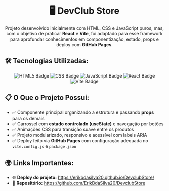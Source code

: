 <h1 style="text-align: center;">🖥️ DevClub Store </h1>

<p style="text-align: center;">
  Projeto desenvolvido inicialmente com HTML, CSS e JavaScript puros, mas, com o objetivo de praticar <strong>React</strong> e <strong>Vite</strong>, foi adaptado para esse framework para aprofundar conhecimentos em componentização, estado, props e deploy com <strong>GitHub Pages</strong>.
</p>

<h2>🛠️ Tecnologias Utilizadas:</h2>
<p style="text-align: center;">
  <img src="https://img.shields.io/badge/HTML5-E34F26?style=for-the-badge&logo=html5&logoColor=white" alt="HTML5 Badge" />
  <img src="https://img.shields.io/badge/CSS3-1572B6?style=for-the-badge&logo=css3&logoColor=white" alt="CSS Badge" />
  <img src="https://img.shields.io/badge/JavaScript-F7DF1E?style=for-the-badge&logo=javascript&logoColor=black" alt="JavaScript Badge" />
  <img src="https://img.shields.io/badge/React-20232A?style=for-the-badge&logo=react&logoColor=61DAFB" alt="React Badge" />
  <img src="https://img.shields.io/badge/Vite-646CFF?style=for-the-badge&logo=vite&logoColor=white" alt="Vite Badge" />
</p>

<h2>📋 O Que o Projeto Possui:</h2>
<ul>
  <li>✅ Componente principal organizando a estrutura e passando <strong>props</strong> para os demais</li>
  <li>✅ Carrossel com <strong>estado controlado (useState)</strong> e navegação por botões</li>
  <li>✅ Animações CSS para transição suave entre os produtos</li>
  <li>✅ Projeto modularizado, responsivo e acessível com labels ARIA</li>
  <li>✅ Deploy feito via <strong>GitHub Pages</strong> com configuração adequada no <code>vite.config.js</code> e <code>package.json</code></li>
</ul>

<h2>🌍 Links Importantes:</h2>
<ul>
  <li>🌐 <strong>Deploy do projeto:</strong> <a href="https://erikbdasilva20.github.io/DevclubStore/" target="_blank" rel="noopener noreferrer">https://erikbdasilva20.github.io/DevclubStore/</a></li>
  <li>📁 <strong>Repositório:</strong> <a href="https://github.com/ErikBdaSilva20/DevclubStore" target="_blank" rel="noopener noreferrer">https://github.com/ErikBdaSilva20/DevclubStore</a></li>
</ul>
